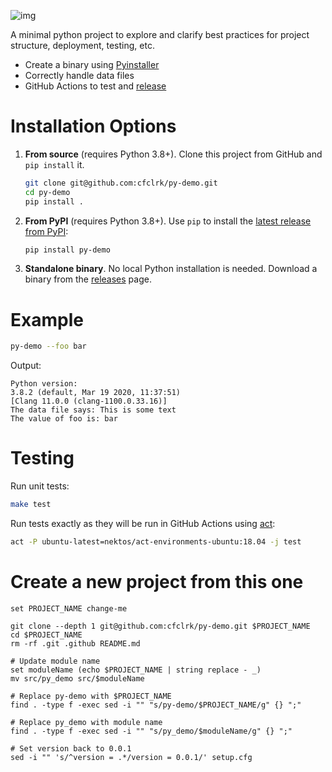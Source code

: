 ![img](https://github.com/cfclrk/py-demo/workflows/Release/badge.svg)

A minimal python project to explore and clarify best practices for project structure, deployment, testing, etc.

-   Create a binary using [Pyinstaller](https://pythonhosted.org/PyInstaller/index.html)
-   Correctly handle data files
-   GitHub Actions to test and [release](https://github.com/cfclrk/py-demo/releases)


# Installation Options

1.  **From source** (requires Python 3.8+). Clone this project from GitHub and `pip install` it.

    ```bash
    git clone git@github.com:cfclrk/py-demo.git
    cd py-demo
    pip install .
    ```

2.  **From PyPI** (requires Python 3.8+). Use `pip` to install the [latest release from PyPI](https://pypi.org/project/py-demo/):

    ```bash
    pip install py-demo
    ```

3.  **Standalone binary**. No local Python installation is needed. Download a binary from the [releases](https://github.com/cfclrk/py-demo/releases) page.


# Example

```bash
py-demo --foo bar
```

Output:

    Python version:
    3.8.2 (default, Mar 19 2020, 11:37:51)
    [Clang 11.0.0 (clang-1100.0.33.16)]
    The data file says: This is some text
    The value of foo is: bar


# Testing

Run unit tests:

```bash
make test
```

Run tests exactly as they will be run in GitHub Actions using [act](https://github.com/nektos/act):

```bash
act -P ubuntu-latest=nektos/act-environments-ubuntu:18.04 -j test
```


# Create a new project from this one

```fish
set PROJECT_NAME change-me

git clone --depth 1 git@github.com:cfclrk/py-demo.git $PROJECT_NAME
cd $PROJECT_NAME
rm -rf .git .github README.md

# Update module name
set moduleName (echo $PROJECT_NAME | string replace - _)
mv src/py_demo src/$moduleName

# Replace py-demo with $PROJECT_NAME
find . -type f -exec sed -i "" "s/py-demo/$PROJECT_NAME/g" {} ";"

# Replace py_demo with module name
find . -type f -exec sed -i "" "s/py_demo/$moduleName/g" {} ";"

# Set version back to 0.0.1
sed -i "" 's/^version = .*/version = 0.0.1/' setup.cfg
```
